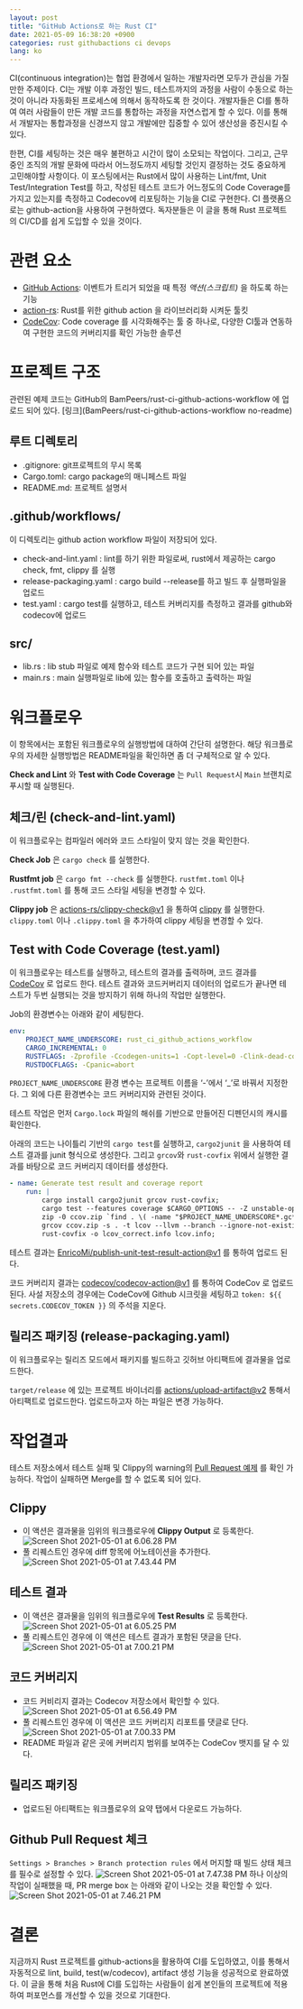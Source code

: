 ```yaml
---
layout: post
title: "GitHub Actions로 하는 Rust CI"
date: 2021-05-09 16:38:20 +0900
categories: rust githubactions ci devops
lang: ko
---
```


CI(continuous integration)는 협업 환경에서 일하는 개발자라면 모두가 관심을 가질만한 주제이다. CI는 개발 이후 과정인 빌드, 테스트까지의 과정을 사람이 수동으로 하는 것이 아니라 자동화된 프로세스에 의해서 동작하도록 한 것이다.
개발자들은 CI를 통하여 여러 사람들이 만든 개발 코드를 통합하는 과정을 자연스럽게 할 수 있다. 이를 통해서 개발자는 통합과정을 신경쓰지 않고 개발에만 집중할 수 있어 생산성을 증진시킬 수 있다.

한편, CI를 세팅하는 것은 매우 불편하고 시간이 많이 소모되는 작업이다. 그리고, 근무중인 조직의 개발 문화에 따라서 어느정도까지 세팅할 것인지 결정하는 것도 중요하게 고민해야할 사항이다.
이 포스팅에서는 Rust에서 많이 사용하는  Lint/fmt, Unit Test/Integration Test를 하고, 작성된 테스트 코드가 어느정도의 Code Coverage를 가지고 있는지를 측정하고 Codecov에 리포팅하는 기능을 CI로 구현한다. CI 플랫폼으로는 github-action을 사용하여 구현하였다.
독자분들은 이 글을 통해 Rust 프로젝트의 CI/CD를 쉽게 도입할 수 있을 것이다.

# 관련 요소
- [GitHub Actions](https://github.com/features/actions): 이벤트가 트리거 되었을 때 특정 *액션(스크립트)* 을 하도록 하는 기능
- [action-rs](https://github.com/actions-rs): Rust를 위한 github action 을 라이브러리화 시켜둔 툴킷
- [CodeCov](https://www.codecov.io): Code coverage 를 시각화해주는 툴 중 하나로, 다양한 CI툴과 연동하여 구현한 코드의 커버리지를 확인 가능한 솔루션

# 프로젝트 구조
관련된 예제 코드는 GitHub의 BamPeers/rust-ci-github-actions-workflow 에 업로드 되어 있다. [링크](BamPeers/rust-ci-github-actions-workflow no-readme)

## 루트 디렉토리
- .gitignore: git프로젝트의 무시 목록
- Cargo.toml: cargo package의 매니페스트 파일
- README.md: 프로젝트 설명서

## .github/workflows/
이 디렉토리는 github action workflow 파일이 저장되어 있다.
- check-and-lint.yaml : lint를 하기 위한 파일로써, rust에서 제공하는 cargo check, fmt, clippy 를 실행
- release-packaging.yaml : cargo build --release를 하고 빌드 후 실행파일을 업로드
- test.yaml : cargo test를 실행하고, 테스트 커버리지를 측정하고 결과를 github와 codecov에 업로드

## src/
- lib.rs : lib stub 파일로 예제 함수와 테스트 코드가 구현 되어 있는 파일
- main.rs : main 실행파일로 lib에 있는 함수를 호출하고 출력하는 파일


# 워크플로우
이 항목에서는 포함된 워크플로우의 실행방법에 대하여 간단히 설명한다. 해당 워크플로우의 자세한 실행방법은 README파일을 확인하면 좀 더 구체적으로 알 수 있다.

**Check and Lint** 와 **Test with Code Coverage** 는 `Pull Request`시 `Main` 브랜치로 푸시할 때 실행된다.

## 체크/린 (check-and-lint.yaml)
이 워크플로우는 컴파일러 에러와 코드 스타일이 맞지 않는 것을 확인한다.

**Check Job** 은 `cargo check` 를 실행한다.

**Rustfmt job** 은 `cargo fmt --check` 를 실행한다. `rustfmt.toml` 이나 `.rustfmt.toml` 를 통해 코드 스타일 세팅을 변경할 수 있다.

**Clippy job** 은 [actions-rs/clippy-check@v1](https://github.com/actions-rs/clippy-check) 을 통하여  [clippy](https://github.com/rust-lang/rust-clippy) 를 실행한다. `clippy.toml` 이나 `.clippy.toml` 을 추가하여 clippy 세팅을 변경할 수 있다.


## Test with Code Coverage (test.yaml)
이 워크플로우는 테스트를 실행하고, 테스트의 결과를 출력하며, 코드 결과를 [CodeCov](https://codecov.io/) 로 업로드 한다. 테스트 결과와 코드커버리지 데이터의 업로드가 끝나면 테스트가 두번 실행되는 것을 방지하기 위해 하나의 작업만 실행한다. 

Job의 환경변수는 아래와 같이 세팅한다.

```yaml
env:
    PROJECT_NAME_UNDERSCORE: rust_ci_github_actions_workflow
    CARGO_INCREMENTAL: 0
    RUSTFLAGS: -Zprofile -Ccodegen-units=1 -Copt-level=0 -Clink-dead-code -Coverflow-checks=off -Zpanic_abort_tests -Cpanic=abort
    RUSTDOCFLAGS: -Cpanic=abort
```
`PROJECT_NAME_UNDERSCORE` 환경 변수는 프로젝트 이름을 ‘-’에서 ‘_’로 바꿔서 지정한다. 그 외에 다른 환경변수는 코드 커버리지와 관련된 것이다.

테스트 작업은 먼저 `Cargo.lock` 파일의 해쉬를 기반으로 만들어진 디펜던시의 캐시를 확인한다.

아래의 코드는 나이틀리 기반의 `cargo test`를 실행하고, `cargo2junit` 을 사용하여 테스트 결과를 junit 형식으로 생성한다. 그리고 `grcov`와 `rust-covfix` 위에서 실행한 결과를 바탕으로 코드 커버리지 데이터를 생성한다.

```yaml
- name: Generate test result and coverage report
    run: |
        cargo install cargo2junit grcov rust-covfix;
        cargo test --features coverage $CARGO_OPTIONS -- -Z unstable-options --format json | cargo2junit > results.xml;
        zip -0 ccov.zip `find . \( -name "$PROJECT_NAME_UNDERSCORE*.gc*" \) -print`;
        grcov ccov.zip -s . -t lcov --llvm --branch --ignore-not-existing --ignore "/*" --ignore "tests/*" -o lcov.info;
        rust-covfix -o lcov_correct.info lcov.info;
```

테스트 결과는 [EnricoMi/publish-unit-test-result-action@v1](https://github.com/EnricoMi/publish-unit-test-result-action) 를 통하여 업로드 된다.

코드 커버리지 결과는 [codecov/codecov-action@v1](https://github.com/codecov/codecov-action) 를 통하여 CodeCov 로 업로드 된다. 사설 저장소의 경우에는 CodeCov에 Github 시크릿을 세팅하고 `token: ${{ secrets.CODECOV_TOKEN }}` 의 주석을 지운다.

## 릴리즈 패키징 (release-packaging.yaml)
이 워크플로우는 릴리즈 모드에서 패키지를 빌드하고 깃허브 아티팩트에 결과물을 업로드한다.

`target/release` 에 있는 프로젝트 바이너리를 [actions/upload-artifact@v2](https://github.com/actions/upload-artifact) 통해서 아티팩트로 업로드한다. 업로드하고자 하는 파일은 변경 가능하다.

# 작업결과
테스트 저장소에서 테스트 실패 및 Clippy의 warning의 [Pull Request 예제](https://github.com/BamPeers/rust-ci-github-actions-workflow/pull/1) 를 확인 가능하다. 
작업이 실패하면 Merge를 할 수 없도록 되어 있다.

## Clippy
- 이 액션은 결과물을 임위의 워크플로우에 **Clippy Output** 로 등록한다.
  ![Screen Shot 2021-05-01 at 6.06.28 PM](https://dev-to-uploads.s3.amazonaws.com/uploads/articles/qmtp0h9an82orf366f5a.png)
- 풀 리퀘스트인 경우에 diff 항목에 어노테이션을 추가한다.
  ![Screen Shot 2021-05-01 at 7.43.44 PM](https://dev-to-uploads.s3.amazonaws.com/uploads/articles/ld7ym1xfiibdqeob3otv.png)

## 테스트 결과
- 이 액션은 결과물을 임위의 워크플로우에 **Test Results** 로 등록한다.
  ![Screen Shot 2021-05-01 at 6.05.25 PM](https://dev-to-uploads.s3.amazonaws.com/uploads/articles/e65gc2awy7pc5m9u7rm5.png)
- 풀 리퀘스트인 경우에 이 액션은 테스트 결과가 포함된 댓글을 단다.
  ![Screen Shot 2021-05-01 at 7.00.21 PM](https://dev-to-uploads.s3.amazonaws.com/uploads/articles/kk2baz1fakm8exu1pqcr.png)

## 코드 커버리지
- 코드 커비리지 결과는 Codecov 저장소에서 확인할 수 있다.
  ![Screen Shot 2021-05-01 at 6.56.49 PM](https://dev-to-uploads.s3.amazonaws.com/uploads/articles/byh4punhp9vzvo45uj78.png)
- 풀 리퀘스트인 경우에 이 액션은 코드 커버리지 리포트를 댓글로 단다.
  ![Screen Shot 2021-05-01 at 7.00.33 PM](https://dev-to-uploads.s3.amazonaws.com/uploads/articles/c2rwexgtiw5eala1hu0b.png)
- README 파일과 같은 곳에 커버리지 범위를 보여주는 CodeCov 뱃지를 달 수 있다.

## 릴리즈 패키징
- 업로드된 아티팩트는 워크플로우의 요약 탭에서 다운로드 가능하다.

## Github Pull Request 체크
`Settings > Branches > Branch protection rules` 에서 머지할 때 빌드 상태 체크를 필수로 설정할 수 있다.
![Screen Shot 2021-05-01 at 7.47.38 PM](https://dev-to-uploads.s3.amazonaws.com/uploads/articles/06j2mfk60rpz142jn70c.png)
하나 이상의 작업이 실패했을 때, PR merge box 는 아래와 같이 나오는 것을 확인할 수 있다.
![Screen Shot 2021-05-01 at 7.46.21 PM](https://dev-to-uploads.s3.amazonaws.com/uploads/articles/6hhkf0batw7un4pbpzzh.png)

# 결론
지금까지 Rust 프로젝트를 github-actions을 활용하여 CI를 도입하였고, 이를 통해서 자동적으로 lint, build, test(w/codecov), artifact 생성 기능을 성공적으로 완료하였다.
이 글을 통해 처음 Rust에 CI를 도입하는 사람들이 쉽게 본인들의 프로젝트에 적용하여 퍼포먼스를 개선할 수 있을 것으로 기대한다.
